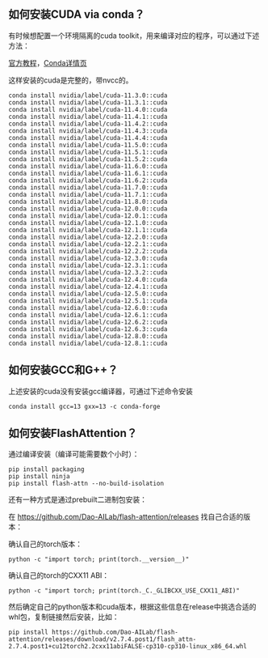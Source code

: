 ## 如何安装CUDA via conda？

有时候想配置一个环境隔离的cuda toolkit，用来编译对应的程序，可以通过下述方法：

[官方教程](https://docs.nvidia.com/cuda/cuda-installation-guide-linux/index.html#conda-overview)，[Conda详情页](https://anaconda.org/nvidia/cuda)

这样安装的cuda是完整的，带nvcc的。

```
conda install nvidia/label/cuda-11.3.0::cuda
conda install nvidia/label/cuda-11.3.1::cuda
conda install nvidia/label/cuda-11.4.0::cuda
conda install nvidia/label/cuda-11.4.1::cuda
conda install nvidia/label/cuda-11.4.2::cuda
conda install nvidia/label/cuda-11.4.3::cuda
conda install nvidia/label/cuda-11.4.4::cuda
conda install nvidia/label/cuda-11.5.0::cuda
conda install nvidia/label/cuda-11.5.1::cuda
conda install nvidia/label/cuda-11.5.2::cuda
conda install nvidia/label/cuda-11.6.0::cuda
conda install nvidia/label/cuda-11.6.1::cuda
conda install nvidia/label/cuda-11.6.2::cuda
conda install nvidia/label/cuda-11.7.0::cuda
conda install nvidia/label/cuda-11.7.1::cuda
conda install nvidia/label/cuda-11.8.0::cuda
conda install nvidia/label/cuda-12.0.0::cuda
conda install nvidia/label/cuda-12.0.1::cuda
conda install nvidia/label/cuda-12.1.0::cuda
conda install nvidia/label/cuda-12.1.1::cuda
conda install nvidia/label/cuda-12.2.0::cuda
conda install nvidia/label/cuda-12.2.1::cuda
conda install nvidia/label/cuda-12.2.2::cuda
conda install nvidia/label/cuda-12.3.0::cuda
conda install nvidia/label/cuda-12.3.1::cuda
conda install nvidia/label/cuda-12.3.2::cuda
conda install nvidia/label/cuda-12.4.0::cuda
conda install nvidia/label/cuda-12.4.1::cuda
conda install nvidia/label/cuda-12.5.0::cuda
conda install nvidia/label/cuda-12.5.1::cuda
conda install nvidia/label/cuda-12.6.0::cuda
conda install nvidia/label/cuda-12.6.1::cuda
conda install nvidia/label/cuda-12.6.2::cuda
conda install nvidia/label/cuda-12.6.3::cuda
conda install nvidia/label/cuda-12.8.0::cuda
conda install nvidia/label/cuda-12.8.1::cuda
```

## 如何安装GCC和G++？

上述安装的cuda没有安装gcc编译器，可通过下述命令安装

```
conda install gcc=13 gxx=13 -c conda-forge
```

## 如何安装FlashAttention？

通过编译安装（编译可能需要数个小时）：

```
pip install packaging
pip install ninja
pip install flash-attn --no-build-isolation
```

还有一种方式是通过prebuilt二进制包安装：

在 https://github.com/Dao-AILab/flash-attention/releases 找自己合适的版本：

确认自己的torch版本：

```
python -c "import torch; print(torch.__version__)"
```

确认自己的torch的CXX11 ABI：

```
python -c "import torch; print(torch._C._GLIBCXX_USE_CXX11_ABI)"
```

然后确定自己的python版本和cuda版本，根据这些信息在release中挑选合适的whl包，复制链接然后安装，比如：

```
pip install https://github.com/Dao-AILab/flash-attention/releases/download/v2.7.4.post1/flash_attn-2.7.4.post1+cu12torch2.2cxx11abiFALSE-cp310-cp310-linux_x86_64.whl
```


